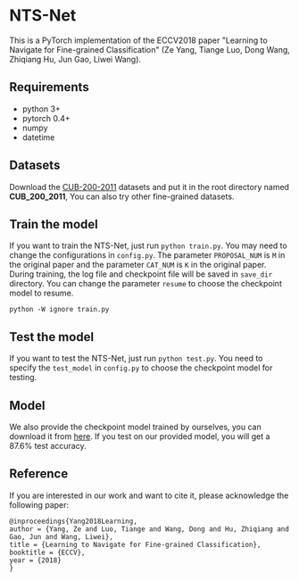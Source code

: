 # NTS-Net

This is a PyTorch implementation of the ECCV2018 paper "Learning to Navigate for Fine-grained Classification" (Ze Yang,
Tiange Luo, Dong Wang, Zhiqiang Hu, Jun Gao, Liwei Wang).

## Requirements

- python 3+
- pytorch 0.4+
- numpy
- datetime

## Datasets

Download the [CUB-200-2011](http://www.vision.caltech.edu/visipedia-data/CUB-200-2011/CUB_200_2011.tgz) datasets and put
it in the root directory named **CUB_200_2011**, You can also try other fine-grained datasets.

## Train the model

If you want to train the NTS-Net, just run ``python train.py``. You may need to change the configurations
in ``config.py``. The parameter ``PROPOSAL_NUM`` is ``M`` in the original paper and the parameter ``CAT_NUM`` is ``K``
in the original paper. During training, the log file and checkpoint file will be saved in ``save_dir`` directory. You
can change the parameter ``resume`` to choose the checkpoint model to resume.

`python -W ignore train.py`

## Test the model

If you want to test the NTS-Net, just run ``python test.py``. You need to specify the ``test_model`` in ``config.py`` to
choose the checkpoint model for testing.

## Model

We also provide the checkpoint model trained by ourselves, you can download it
from [here](https://drive.google.com/file/d/1F-eKqPRjlya5GH2HwTlLKNSPEUaxCu9H/view?usp=sharing). If you test on our
provided model, you will get a 87.6% test accuracy.

## Reference

If you are interested in our work and want to cite it, please acknowledge the following paper:

```
@inproceedings{Yang2018Learning,
author = {Yang, Ze and Luo, Tiange and Wang, Dong and Hu, Zhiqiang and Gao, Jun and Wang, Liwei},
title = {Learning to Navigate for Fine-grained Classification},
booktitle = {ECCV},
year = {2018}
}
```
